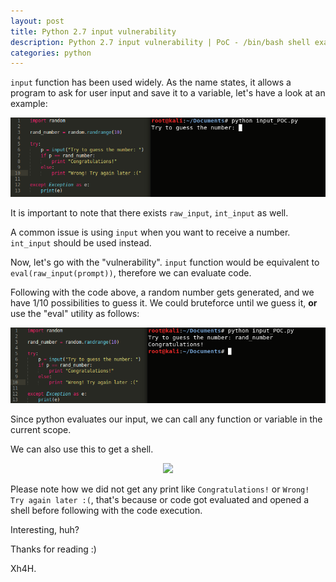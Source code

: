 ```yaml
---
layout: post
title: Python 2.7 input vulnerability
description: Python 2.7 input vulnerability | PoC - /bin/bash shell example
categories: python
---
```

<!-- put it in the post layout
<link rel="shortcut icon" type="image/x-icon" href="images/favicon-32x32.png">
-->

<!-- title is already displayed by the post layout
# Python 2.7 input security vulnerability-->

``input`` function has been used widely. As the name states, it allows a program to ask for user input and save it to a variable, let's have a look at an example:

<div style="text-align:center"><img src="/assets/images/python_input_1.png" /></div>

It is important to note that there exists ``raw_input``, ``int_input`` as well.

A common issue is using ``input`` when you want to receive a number. ``int_input`` should be used instead.

Now, let's go with the "vulnerability". ``input`` function would be equivalent to ``eval(raw_input(prompt))``, therefore we can evaluate code.

Following with the code above, a random number gets generated, and we have 1/10 possibilities to guess it. We could bruteforce until we guess it, **or** use the "eval" utility as follows:

<div style="text-align:center"><img src="/assets/images/python_input_2.png" /></div>

Since python evaluates our input, we can call any function or variable in the current scope.

We can also use this to get a shell. 

<div style="text-align:center"><img src="/assetsimages/python_input_3.png" /></div>

Please note how we did not get any print like `Congratulations!` or `Wrong! Try again later :(`, that's because or code got evaluated and opened a shell before following with the code execution.

Interesting, huh?

Thanks for reading :)


Xh4H.

<script src="https://www.hackthebox.eu/badge/21439"></script>